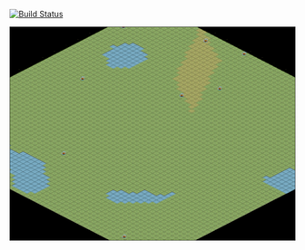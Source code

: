 [![Build Status](https://travis-ci.org/anka-sirota/dvarcraft.svg?branch=master)](https://travis-ci.org/anka-sirota/dvarcraft)

![Screenshot](scrot.png)
